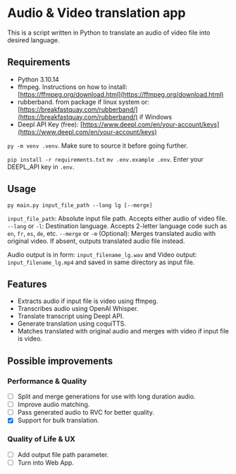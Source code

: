 # Audio & Video translation app

This is a script written in Python to translate an audio of video file into desired language.

## Requirements

- Python 3.10.14
- ffmpeg. Instructions on how to install: [https://ffmpeg.org/download.html](https://ffmpeg.org/download.html)
- rubberband. from package if linux system or: [https://breakfastquay.com/rubberband/](https://breakfastquay.com/rubberband/) if Windows
- Deepl API Key (free): [https://www.deepl.com/en/your-account/keys](https://www.deepl.com/en/your-account/keys)

`py -m venv .venv`. Make sure to source it before going further.

```pip install -r requirements.txt```
`mv .env.example .env`. Enter your DEEPL_API key in `.env`.

## Usage

```py main.py input_file_path --lang lg [--merge]```

`input_file_path`: Absolute input file path. Accepts either audio of video file.
`--lang` or `-l`: Destination language. Accepts 2-letter language code such as `en`, `fr`, `es`, `de`, etc.
`--merge` or `-m` (Optional): Merges translated audio with original video. If absent, outputs translated audio file instead.

Audio output is in form: `input_filename_lg.wav` and Video output: `input_filename_lg.mp4` and saved in same directory as input file.

## Features

- Extracts audio if input file is video using ffmpeg.
- Transcribes audio using OpenAI Whisper.
- Translate transcript using Deepl API.
- Generate translation using coquiTTS.
- Matches translated with original audio and merges with video if input file is video.

## Possible improvements

### Performance & Quality

- [ ] Split and merge generations for use with long duration audio.
- [ ] Improve audio matching.
- [ ] Pass generated audio to RVC for better quality.
- [x] Support for bulk translation.

### Quality of Life & UX

- [ ] Add output file path parameter.
- [ ] Turn into Web App.

